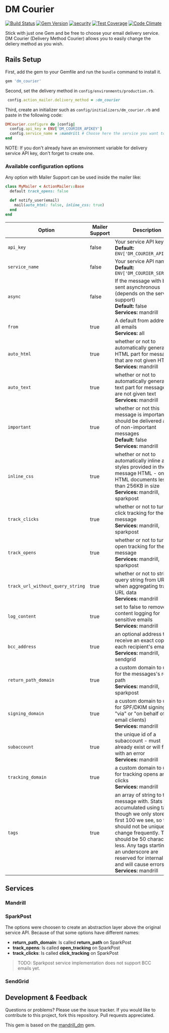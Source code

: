 
# DM Courier

[![Build Status](https://travis-ci.org/sumoners/dm_courier.svg?branch=master)](https://travis-ci.org/sumoners/dm_courier)
[![Gem Version](https://badge.fury.io/rb/dm_courier.svg)](http://badge.fury.io/rb/dm_courier)
[![security](https://hakiri.io/github/sumoners/dm_courier/master.svg)](https://hakiri.io/github/sumoners/dm_courier/master)
[![Test Coverage](https://codeclimate.com/github/sumoners/dm_courier/badges/coverage.svg)](https://codeclimate.com/github/sumoners/dm_courier/coverage)
[![Code Climate](https://codeclimate.com/github/sumoners/dm_courier/badges/gpa.svg)](https://codeclimate.com/github/sumoners/dm_courier)

Stick with just one Gem and be free to choose your email delivery service.  DM
Courier (Delivery Method Courier) allows you to easily change the deliery method
as you wish.

## Rails Setup

First, add the gem to your Gemfile and run the `bundle` command to install it.

```ruby
gem 'dm_courier'
```

Second, set the delivery method in `config/environments/production.rb`.

```ruby
 config.action_mailer.delivery_method = :dm_courier
```

Third, create an initializer such as `config/initializers/dm_courier.rb` and
paste in the following code:

```ruby
DMCourier.configure do |config|
  config.api_key = ENV['DM_COURIER_APIKEY']
  config.service_name = :mandrill # Choose here the service you want to use
end
 ```

NOTE: If you don't already have an environment variable for delivery service API
key, don't forget to create one.

### Available configuration options

Any option with Mailer Support can be used inside the mailer like:

```ruby
class MyMailer < ActionMailer::Base
  default track_opens: false

  def notify_user(email)
    mail(auto_html: false, inline_css: true)
  end
end
```

Option     | Mailer Support | Description
-----------|----------------|-------------
`api_key`  | false | Your service API key<br />**Default:** `ENV['DM_COURIER_API_KEY']`
`service_name`  | false | Your service API name.<br />**Default:** `ENV['DM_COURIER_SERVICE']`
`async` | false | If the message with be sent asynchronous (depends on the service support)<br />**Default:** false<br />**Services:** mandrill
`from` | true | A default from address for all emails<br />**Services:** all
`auto_html` | true |  whether or not to automatically generate an HTML part for messages that are not given HTML<br />**Services:** mandrill
`auto_text` | true | whether or not to automatically generate a text part for messages that are not given text<br />**Services:** mandrill
`important` | true | whether or not this message is important, and should be delivered ahead of non-important messages<br />**Default**: false<br />**Services:** mandrill
`inline_css`  | true | whether or not to automatically inline all CSS styles provided in the message HTML - only for HTML documents less than 256KB in size<br />**Services:** mandrill, sparkpost
`track_clicks` | true | whether or not to turn on click tracking for the message<br />**Services:** mandrill, sparkpost
`track_opens` | true | whether or not to turn on open tracking for the message<br />**Services:** mandrill, sparkpost
`track_url_without_query_string` | true | whether or not to strip the query string from URLs when aggregating tracked URL data<br />**Services:** mandrill
`log_content` | true  |  set to false to remove content logging for sensitive emails<br />**Services:** mandrill
`bcc_address` | true  | an optional address to receive an exact copy of each recipient's email<br />**Services:** mandrill, sendgrid
`return_path_domain` | true | a custom domain to use for the messages's return-path<br />**Services:** mandrill, sparkpost
`signing_domain` | true | a custom domain to use for SPF/DKIM signing (for "via" or "on behalf of" in email clients)<br />**Services:** mandrill
`subaccount` | true  | the unique id of a subaccount - must already exist or will fail with an error<br />**Services:** mandrill
`tracking_domain` | true | a custom domain to use for tracking opens and clicks<br />**Services:** mandrill
`tags` | true | an array of string to tag the message with. Stats are accumulated using tags, though we only store the first 100 we see, so this should not be unique or change frequently. Tags should be 50 characters or less. Any tags starting with an underscore are reserved for internal use and will cause errors.<br />**Services:** mandrill

## Services

### Mandrill

### SparkPost

The options were choosen to create an abstraction layer above the original
service API. Because of that some options have different names:

- **return_path_domain**: Is called **return_path** on SparkPost
- **track_opens**: Is called **open_tracking** on SparkPost
- **track_clicks**: Is called **click_tracking** on SparkPost

> TODO: Sparkpost service implementation does not support BCC emails yet.

### SendGrid

## Development & Feedback

Questions or problems? Please use the issue tracker. If you would like to
contribute to this project, fork this repository. Pull requests appreciated.

This gem is based on the [mandrill_dm](https://github.com/mandrill_dm) gem.
